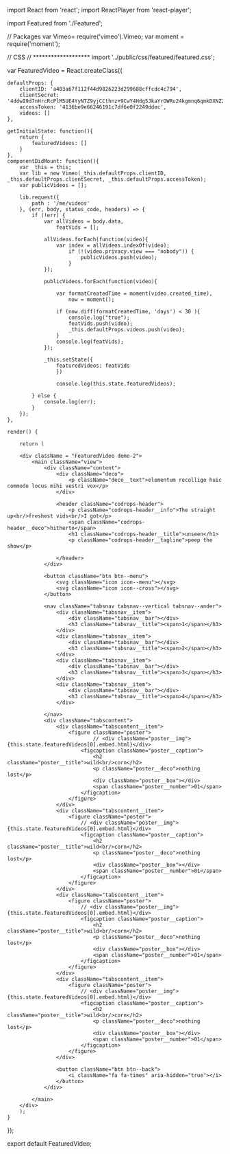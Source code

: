 import React from 'react';
import ReactPlayer from 'react-player';


import Featured from './Featured';

// Packages
var Vimeo= require('vimeo').Vimeo;
var moment = require('moment');

// CSS
// *******************
import '../public/css/featured/featured.css';

var FeaturedVideo = React.createClass({

    defaultProps: {
        clientID: 'a403a67f112f44d9826223d299688cffcdc4c794',
        clientSecret: '4ddwI9d7nHrcRcPlM5UE4YyNTZ9yjCCthnz+9CwY4Hdg5JkaYrOWRu24kgmnq6qmkDXNZ2EejDZ6ZmgmGM6pmMX+m02NeAPx4fty7Dc5rMCwIT1iZ/+T5Goz0xx4aoFV',
        accessToken: '4136be9e66246191c7df6e0f2249ddec',
        videos: []
    },

    getInitialState: function(){
        return {
            featuredVideos: []
        }
    },
    componentDidMount: function(){
        var _this = this;
        var lib = new Vimeo(_this.defaultProps.clientID, _this.defaultProps.clientSecret, _this.defaultProps.accessToken);
        var publicVideos = [];

        lib.request({
            path : '/me/videos'
        }, (err, body, status_code, headers) => {
            if (!err) {
                var allVideos = body.data,
                    featVids = [];

                allVideos.forEach(function(video){
                    var index = allVideos.indexOf(video);
                        if (!(video.privacy.view === "nobody")) {
                            publicVideos.push(video);
                        }
                });

                publicVideos.forEach(function(video){

                    var formatCreatedTime = moment(video.created_time),
                        now = moment();

                    if (now.diff(formatCreatedTime, 'days') < 30 ){
                        console.log("true");
                        featVids.push(video);
                        _this.defaultProps.videos.push(video);
                    }
                    console.log(featVids);
                });

                _this.setState({
                    featuredVideos: featVids
                    })

                    console.log(this.state.featuredVideos);

            } else {
                console.log(err);
            }
        });
    },

    render() {

        return (

        <div className = "FeaturedVideo demo-2">
            <main className="view">
                <div className="content">
                    <div className="deco">
                        <p className="deco__text">elementum recolligo huic commodo locus mihi vestri vox</p>
                    </div>

                    <header className="codrops-header">
                        <p className="codrops-header__info">The straight up<br/>freshest vids<br/>I got</p>
                        <span className="codrops-header__deco">hitherto</span>
                        <h1 className="codrops-header__title">unseen</h1>
                        <p className="codrops-header__tagline">peep the show</p>

                    </header>
                </div>

                <button className="btn btn--menu">
                    <svg className="icon icon--menu"></svg>
                    <svg className="icon icon--cross"></svg>
                </button>

                <nav className="tabsnav tabsnav--vertical tabsnav--ander">
                    <div className="tabsnav__item">
                        <div className="tabsnav__bar"></div>
                        <h3 className="tabsnav__title"><span>1</span></h3>
                    </div>
                    <div className="tabsnav__item">
                        <div className="tabsnav__bar"></div>
                        <h3 className="tabsnav__title"><span>2</span></h3>
                    </div>
                    <div className="tabsnav__item">
                        <div className="tabsnav__bar"></div>
                        <h3 className="tabsnav__title"><span>3</span></h3>
                    </div>
                    <div className="tabsnav__item">
                        <div className="tabsnav__bar"></div>
                        <h3 className="tabsnav__title"><span>4</span></h3>
                    </div>

                </nav>
                <div className="tabscontent">
                    <div className="tabscontent__item">
                        <figure className="poster">
                                // <div className="poster__img">{this.state.featuredVideos[0].embed.html}</div>
                            <figcaption className="poster__caption">
                                <h2 className="poster__title">wild<br/>corn</h2>
                                <p className="poster__deco">nothing lost</p>
                                <div className="poster__box"></div>
                                <span className="poster__number">01</span>
                            </figcaption>
                        </figure>
                    </div>
                    <div className="tabscontent__item">
                        <figure className="poster">
                            // <div className="poster__img">{this.state.featuredVideos[0].embed.html}</div>
                            <figcaption className="poster__caption">
                                <h2 className="poster__title">wild<br/>corn</h2>
                                <p className="poster__deco">nothing lost</p>
                                <div className="poster__box"></div>
                                <span className="poster__number">01</span>
                            </figcaption>
                        </figure>
                    </div>
                    <div className="tabscontent__item">
                        <figure className="poster">
                            // <div className="poster__img">{this.state.featuredVideos[0].embed.html}</div>
                            <figcaption className="poster__caption">
                                <h2 className="poster__title">wild<br/>corn</h2>
                                <p className="poster__deco">nothing lost</p>
                                <div className="poster__box"></div>
                                <span className="poster__number">01</span>
                            </figcaption>
                        </figure>
                    </div>
                    <div className="tabscontent__item">
                        <figure className="poster">
                            // <div className="poster__img">{this.state.featuredVideos[0].embed.html}</div>
                            <figcaption className="poster__caption">
                                <h2 className="poster__title">wild<br/>corn</h2>
                                <p className="poster__deco">nothing lost</p>
                                <div className="poster__box"></div>
                                <span className="poster__number">01</span>
                            </figcaption>
                        </figure>
                    </div>

                    <button className="btn btn--back">
                        <i className="fa fa-times" aria-hidden="true"></i>
                    </button>
                </div>

            </main>
        </div>
        );
    }
});

export default FeaturedVideo;
